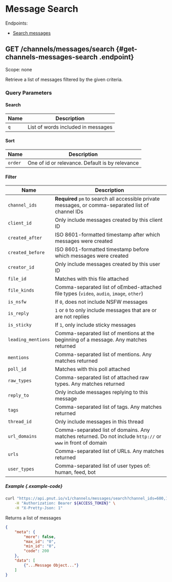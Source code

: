 # Message Search

Endpoints:

* [Search messages](#get-channels-messages-search)


## <span class="method method-get">GET</span> /channels/messages/search {#get-channels-messages-search .endpoint}

Scope: <span class="endpoint-meta">none</span>

Retrieve a list of messages filtered by the given criteria.

### Query Parameters

#### Search

Name|Description
-|-
`q`|List of words included in messages

#### Sort

Name|Description
-|-
`order`|One of id or relevance. Default is by relevance

#### Filter

Name|Description
-|-
`channel_ids`|__Required__ `pm` to search all accessible private messages, or comma-separated list of channel IDs
`client_id`|Only include messages created by this client ID
`created_after`|ISO 8601-formatted timestamp after which messages were created
`created_before`|ISO 8601-formatted timestamp before which messages were created
`creator_id`|Only include messages created by this user ID
`file_id`|Matches with this file attached
`file_kinds`|Comma-separated list of oEmbed-attached file types (`video`, `audio`, `image`, `other`)
`is_nsfw`|If `0`, does not include NSFW messages
`is_reply`|`1` or `0` to only include messages that are or are not replies
`is_sticky`|If `1`, only include sticky messages
`leading_mentions`|Comma-separated list of mentions at the beginning of a message. Any matches returned
`mentions`|Comma-separated list of mentions. Any matches returned
`poll_id`|Matches with this poll attached
`raw_types`|Comma-separated list of attached raw types. Any matches returned
`reply_to`|Only include messages replying to this message
`tags`|Comma-separated list of tags. Any matches returned
`thread_id`|Only include messages in this thread
`url_domains`|Comma-separated list of domains. Any matches returned. Do not include `http://` or `www` in front of domain
`urls`|Comma-separated list of URLs. Any matches returned
`user_types`|Comma-separated list of user types of: human, feed, bot

##### Example {.example-code}

```bash
curl "https://api.pnut.io/v1/channels/messages/search?channel_ids=600,18" \
    -H "Authorization: Bearer ${ACCESS_TOKEN}" \
    -H "X-Pretty-Json: 1"
```

Returns a list of messages

```json
{
    "meta": {
        "more": false,
        "max_id": "0",
        "min_id": "0",
        "code": 200
    },
    "data": [
        {"...Message Object..."}
    ]
}
```